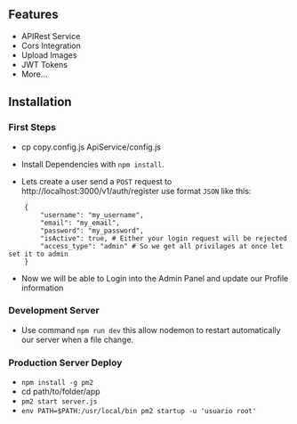 ## Features ##
- APIRest Service
- Cors Integration
- Upload Images
- JWT Tokens
- More...

## Installation ##

### First Steps ###

- cp copy.config.js ApiService/config.js

- Install Dependencies with `npm install`.

- Lets create a user send a `POST` request to http://localhost:3000/v1/auth/register use format `JSON` like this:
```
    {
        "username": "my_username",
        "email": "my_email",
        "password": "my_password",
        "isActive": true, # Either your login request will be rejected
        "access_type": "admin" # So we get all privilages at once let set it to admin
    }
```
- Now we will be able to Login into the Admin Panel and update our Profile information

### Development Server ###

- Use command `npm run dev` this allow nodemon to restart automatically our server when a file change.

### Production Server Deploy ###

- `npm install -g pm2`
- cd path/to/folder/app
- `pm2 start server.js`
- `env PATH=$PATH:/usr/local/bin pm2 startup -u 'usuario root'`
